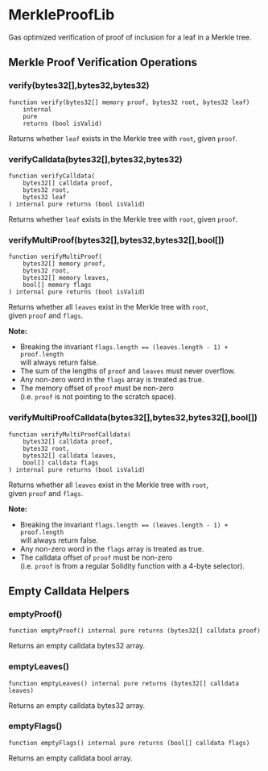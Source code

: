 # MerkleProofLib

Gas optimized verification of proof of inclusion for a leaf in a Merkle tree.






<!-- customintro:start --><!-- customintro:end -->

## Merkle Proof Verification Operations

### verify(bytes32[],bytes32,bytes32)

```solidity
function verify(bytes32[] memory proof, bytes32 root, bytes32 leaf)
    internal
    pure
    returns (bool isValid)
```

Returns whether `leaf` exists in the Merkle tree with `root`, given `proof`.

### verifyCalldata(bytes32[],bytes32,bytes32)

```solidity
function verifyCalldata(
    bytes32[] calldata proof,
    bytes32 root,
    bytes32 leaf
) internal pure returns (bool isValid)
```

Returns whether `leaf` exists in the Merkle tree with `root`, given `proof`.

### verifyMultiProof(bytes32[],bytes32,bytes32[],bool[])

```solidity
function verifyMultiProof(
    bytes32[] memory proof,
    bytes32 root,
    bytes32[] memory leaves,
    bool[] memory flags
) internal pure returns (bool isValid)
```

Returns whether all `leaves` exist in the Merkle tree with `root`,   
given `proof` and `flags`.   

<b>Note:</b>

- Breaking the invariant `flags.length == (leaves.length - 1) + proof.length`   
  will always return false.   
- The sum of the lengths of `proof` and `leaves` must never overflow.   
- Any non-zero word in the `flags` array is treated as true.   
- The memory offset of `proof` must be non-zero   
  (i.e. `proof` is not pointing to the scratch space).

### verifyMultiProofCalldata(bytes32[],bytes32,bytes32[],bool[])

```solidity
function verifyMultiProofCalldata(
    bytes32[] calldata proof,
    bytes32 root,
    bytes32[] calldata leaves,
    bool[] calldata flags
) internal pure returns (bool isValid)
```

Returns whether all `leaves` exist in the Merkle tree with `root`,   
given `proof` and `flags`.   

<b>Note:</b>

- Breaking the invariant `flags.length == (leaves.length - 1) + proof.length`   
  will always return false.   
- Any non-zero word in the `flags` array is treated as true.   
- The calldata offset of `proof` must be non-zero   
  (i.e. `proof` is from a regular Solidity function with a 4-byte selector).

## Empty Calldata Helpers

### emptyProof()

```solidity
function emptyProof() internal pure returns (bytes32[] calldata proof)
```

Returns an empty calldata bytes32 array.

### emptyLeaves()

```solidity
function emptyLeaves() internal pure returns (bytes32[] calldata leaves)
```

Returns an empty calldata bytes32 array.

### emptyFlags()

```solidity
function emptyFlags() internal pure returns (bool[] calldata flags)
```

Returns an empty calldata bool array.